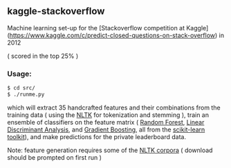 ## kaggle-stackoverflow


Machine learning set-up for the [Stackoverflow competition at Kaggle]
(https://www.kaggle.com/c/predict-closed-questions-on-stack-overflow) in 2012

( scored in the top 25% )

### Usage:

```bash
$ cd src/
$ ./runme.py
```

which will extract 35 handcrafted features and their combinations from the training data 
( using the [NLTK](http://nltk.org/) for tokenization and stemming ), 
train an ensemble of classifiers on the feature matrix 
( [Random Forest](http://scikit-learn.org/stable/modules/generated/sklearn.ensemble.RandomForestClassifier.html), 
[Linear Discriminant Analysis](http://scikit-learn.org/stable/modules/generated/sklearn.lda.LDA.html), and 
[Gradient Boosting](http://scikit-learn.org/stable/modules/generated/sklearn.ensemble.GradientBoostingClassifier.html), 
all from the [scikit-learn toolkit](http://scikit-learn.org)), 
and make predictions for the private leaderboard data.

Note: feature generation requires some of the [NLTK corpora](http://nltk.org/data) 
( download should be prompted on first run )
